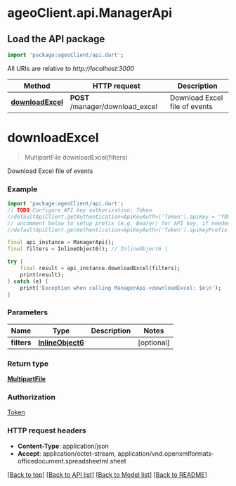 # ageoClient.api.ManagerApi

## Load the API package
```dart
import 'package:ageoClient/api.dart';
```

All URIs are relative to *http://localhost:3000*

Method | HTTP request | Description
------------- | ------------- | -------------
[**downloadExcel**](ManagerApi.md#downloadexcel) | **POST** /manager/download_excel | Download Excel file of events


# **downloadExcel**
> MultipartFile downloadExcel(filters)

Download Excel file of events

### Example
```dart
import 'package:ageoClient/api.dart';
// TODO Configure API key authorization: Token
//defaultApiClient.getAuthentication<ApiKeyAuth>('Token').apiKey = 'YOUR_API_KEY';
// uncomment below to setup prefix (e.g. Bearer) for API key, if needed
//defaultApiClient.getAuthentication<ApiKeyAuth>('Token').apiKeyPrefix = 'Bearer';

final api_instance = ManagerApi();
final filters = InlineObject6(); // InlineObject6 | 

try {
    final result = api_instance.downloadExcel(filters);
    print(result);
} catch (e) {
    print('Exception when calling ManagerApi->downloadExcel: $e\n');
}
```

### Parameters

Name | Type | Description  | Notes
------------- | ------------- | ------------- | -------------
 **filters** | [**InlineObject6**](InlineObject6.md)|  | [optional] 

### Return type

[**MultipartFile**](MultipartFile.md)

### Authorization

[Token](../README.md#Token)

### HTTP request headers

 - **Content-Type**: application/json
 - **Accept**: application/octet-stream, application/vnd.openxmlformats-officedocument.spreadsheetml.sheet

[[Back to top]](#) [[Back to API list]](../README.md#documentation-for-api-endpoints) [[Back to Model list]](../README.md#documentation-for-models) [[Back to README]](../README.md)

